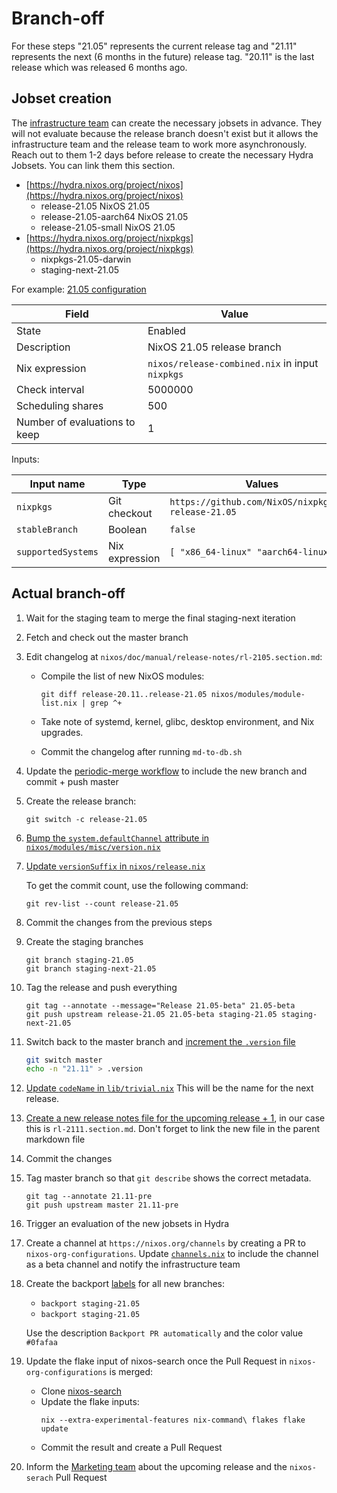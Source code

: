 # Branch-off

For these steps "21.05" represents the current release tag and "21.11" represents the next
(6 months in the future) release tag. "20.11" is the last release which was released 6 months
ago.

## Jobset creation

The [infrastructure team](https://matrix.to/#/#infra:nixos.org) can create the necessary jobsets
in advance. They will not evaluate because the release branch doesn't exist but it allows the
infrastructure team and the release team to work more asynchronously. Reach out to them 1-2 days
before release to create the necessary Hydra Jobsets. You can link them this section.

- [https://hydra.nixos.org/project/nixos](https://hydra.nixos.org/project/nixos)
    - release-21.05	NixOS 21.05
    - release-21.05-aarch64	NixOS 21.05
    - release-21.05-small	NixOS 21.05
- [https://hydra.nixos.org/project/nixpkgs](https://hydra.nixos.org/project/nixpkgs)
    - nixpkgs-21.05-darwin
    - staging-next-21.05

For example: [21.05 configuration](https://hydra.nixos.org/jobset/nixos/release-21.05#tabs-configuration)

|Field|Value|
|-|-|
|State|Enabled|
|Description|NixOS 21.05 release branch|
|Nix expression|`nixos/release-combined.nix` in input `nixpkgs`|
|Check interval|5000000|
|Scheduling shares|500|
|Number of evaluations to keep|1|

Inputs:

|Input name|Type|Values|
|-|-|-|
|`nixpkgs`|Git checkout|`https://github.com/NixOS/nixpkgs.git release-21.05`|
|`stableBranch`|Boolean|`false`|
|`supportedSystems`|Nix expression|`[ "x86_64-linux" "aarch64-linux" ]`|

## Actual branch-off

1. Wait for the staging team to merge the final staging-next iteration

2. Fetch and check out the master branch

3. Edit changelog at `nixos/doc/manual/release-notes/rl-2105.section.md`:

    - Compile the list of new NixOS modules:

      ```shell
      git diff release-20.11..release-21.05 nixos/modules/module-list.nix | grep ^+
      ```

    - Take note of systemd, kernel, glibc, desktop environment, and Nix
      upgrades.

    - Commit the changelog after running `md-to-db.sh`

4. Update the [periodic-merge workflow](https://github.com/NixOS/nixpkgs/blob/master/.github/workflows/periodic-merge-24h.yml) to include the new branch and commit + push master

5. Create the release branch:

   ```shell
   git switch -c release-21.05
   ```

6. [Bump the `system.defaultChannel` attribute in
   `nixos/modules/misc/version.nix`](https://github.com/NixOS/nixpkgs/commit/10e61bf5be57736035ec7a804cb0bf3d083bf2cf#diff-b3379a98640b35a5fe4b046150cd2df1639995edf231d18bbad832be6a70b45f)

7. [Update `versionSuffix` in
   `nixos/release.nix`](https://github.com/NixOS/nixpkgs/commit/10e61bf5be57736035ec7a804cb0bf3d083bf2cf#diff-20da30ee012d7d87842fb7953237870493c5497c995cba1e6f6c3aa9268398ff)

   To get the commit count, use the following command:

   ```shell
   git rev-list --count release-21.05
   ```

8. Commit the changes from the previous steps

9. Create the staging branches
   ```shell
   git branch staging-21.05
   git branch staging-next-21.05
   ```

10. Tag the release and push everything

    ```shell
    git tag --annotate --message="Release 21.05-beta" 21.05-beta
    git push upstream release-21.05 21.05-beta staging-21.05 staging-next-21.05
    ```

11. Switch back to the master branch and [increment the `.version`
    file](https://github.com/NixOS/nixpkgs/commit/01268fda85b7eee4e462c873d8654f975067731f#diff-2bc0e46110b507d6d5a344264ef15adaR1)

    ```sh
    git switch master
    echo -n "21.11" > .version
    ```

12. [Update `codeName` in
    `lib/trivial.nix`](https://github.com/NixOS/nixpkgs/commit/01268fda85b7eee4e462c873d8654f975067731f#diff-03f3d41b68f62079c55001f1a1c55c1dR137)
   This will be the name for the next release.

13. [Create a new release notes file for the upcoming release +
    1](https://github.com/NixOS/nixpkgs/commit/01268fda85b7eee4e462c873d8654f975067731f#diff-e7ee5ff686cdcc513ca089d6e5682587R11),
   in our case this is `rl-2111.section.md`. Don't forget to link the new file in the parent markdown file

14. Commit the changes

15. Tag master branch so that `git describe` shows the correct metadata.
    ```shell
    git tag --annotate 21.11-pre
    git push upstream master 21.11-pre
    ```

16. Trigger an evaluation of the new jobsets in Hydra

17. Create a channel at `https://nixos.org/channels` by creating a PR to
    `nixos-org-configurations`. Update [`channels.nix`](https://github.com/NixOS/nixos-org-configurations/blob/master/channels.nix) to include the channel as a beta channel and notify the infrastructure team

18. Create the backport [labels](https://github.com/NixOS/nixpkgs/labels) for all new branches:
    - `backport staging-21.05`
    - `backport staging-21.05`

    Use the description `Backport PR automatically` and the color value `#0fafaa`

19. Update the flake input of nixos-search once the Pull Request in `nixos-org-configurations` is merged:
    - Clone [nixos-search](https://github.com/NixOS/nixos-search)
    - Update the flake inputs:
      ```shell
      nix --extra-experimental-features nix-command\ flakes flake update
      ```
    - Commit the result and create a Pull Request

20. Inform the [Marketing team](https://matrix.to/#/#marketing:nixos.org) about the upcoming release and the `nixos-serach` Pull Request
